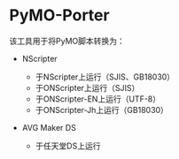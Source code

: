 # PyMO-Porter

该工具用于将PyMO脚本转换为：

* NScripter
    - 于NScripter上运行（SJIS、GB18030）
    - 于ONScripter上运行（SJIS）
    - 于ONScripter-EN上运行（UTF-8）
    - 于ONScripter-Jh上运行（GB18030）

* AVG Maker DS
    - 于任天堂DS上运行

